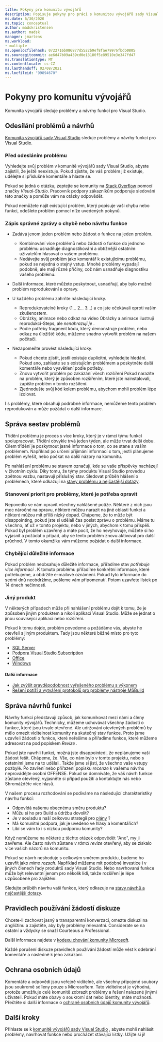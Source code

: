 ```yaml
---
title: Pokyny pro komunitu vývojářů
description: Popisuje pokyny pro práci s komunitou vývojářů sady Visual Studio.
ms.date: 6/30/2020
ms.topic: conceptual
author: madskristensen
ms.author: madsk
manager: jmartens
ms.workload:
- multiple
ms.openlocfilehash: 0722716b086877d5522b9ef8fae79976fbdb0805
ms.sourcegitcommit: ae6d47b09a439cd0e13180f5e89510e3e347fd47
ms.translationtype: MT
ms.contentlocale: cs-CZ
ms.lasthandoff: 02/08/2021
ms.locfileid: "99894670"
---
```

# <a name="developer-community-guidelines"></a>Pokyny pro komunitu vývojářů

Komunita vývojářů sleduje problémy a návrhy funkcí pro Visual Studio.

## <a name="submitting-problems-and-suggestions"></a>Odesílání problémů a návrhů

[Komunita vývojářů sady Visual Studio](https://aka.ms/feedback/suggest?space=8) sleduje problémy a návrhy funkcí pro Visual Studio.

### <a name="before-submitting-an-issue"></a>Před odesláním problému

Vyhledejte svůj problém v komunitě vývojářů sady Visual Studio, abyste zajistili, že ještě neexistuje. Pokud zjistíte, že váš problém již existuje, udělejte si příslušné komentáře a hlaste se.

Pokud se jedná o otázku, zeptejte se komunity na [Stack Overflow](https://stackoverflow.com/questions/tagged/visual-studio?tab=Newest) pomocí značky _Visual-Studio_. Pracovník podpory zákazníkům podporuje sledování této značky a pomůže vám na otázky odpovědět.

Pokud nemůžete najít existující problém, který popisuje vaši chybu nebo funkci, odešlete problém pomocí níže uvedených pokynů.

### <a name="writing-a-good-bug-report-or-feature-suggestion"></a>Zápis správné zprávy o chybě nebo návrhu funkce

- Zadává jenom jeden problém nebo žádost o funkce na jeden problém.

  - Kombinování více problémů nebo žádostí o funkce do jednoho problému usnadňuje diagnostikování a obtížnější ostatním uživatelům hlasovat o vašem problému.
  - Nedávejte svůj problém jako komentář k existujícímu problému, pokud se nejedná o stejný vstup. Mnohé problémy vypadají podobně, ale mají různé příčiny, což nám usnadňuje diagnostiku vašeho problému.

- Další informace, které můžete poskytnout, usnadňují, aby bylo možné problém reprodukování a opravy.
- U každého problému zahrňte následující kroky.

  - Reprodukovatelné kroky (1... 2... 3...) a co jste očekávali oproti vašim zkušenostem.
  - Obrázky, animace nebo odkaz na video Obrázky a animace ilustrují reprodukci-Steps, ale _nenahrazují je_ .
  - Podle potřeby fragment kódu, který demonstruje problém, nebo odkaz na úložiště kódu, můžeme snadno vytvořit problém na našem počítači.

- Nezapomeňte provést následující kroky:

  - Pokud chcete zjistit, jestli existuje duplicitní, vyhledejte hledání. Pokud ano, zahlaste se s existujícím problémem a poskytněte další komentáře nebo vysvětlení podle potřeby.
  - Znovu vytvořit problém po zakázání všech rozšíření Pokud narazíte na problém, který je způsoben rozšířením, které jste nainstalovali, zapište problém v tomto rozšíření.
  - Zjednodušte svůj kód kolem problému, abychom mohli problém lépe izolovat.

I s problémy, které obsahují podrobné informace, nemůžeme tento problém reprodukován a může požádat o další informace.

## <a name="managing-problem-reports"></a>Správa sestav problémů

Třídění problému je proces s více kroky, který je v rámci týmu funkcí spolupracovat. Třídění obvykle trvá jeden týden, ale může trvat delší dobu. Cílem třídění je poskytnout jasné informace o tom, co se stane s vaším problémem. Například po určení příjímání informací o tom, jestli plánujeme problém vyřešit, nebo počkat na další názory na komunitu.

Po nahlášení problému se stavem označují, kde se vaše příspěvky nacházejí v životním cyklu. Díky tomu, že týmy produktu Visual Studio provedou zpětnou vazbu, nastavují příslušný stav. Sledovat průběh hlášení o problémech, které odkazují na [stavy problému a nejčastější dotazy](./report-a-problem.md).

### <a name="prioritizing-which-issues-to-fix"></a>Stanovení priorit pro problémy, které je potřeba opravit

Nepovedlo se nám opravit všechny nahlášené potíže. Některé z nich jsou moc náročné na opravu, některé můžou narazit na jiné oblasti funkcí a některé můžou mít příliš nízký dopad. Chápeme, že to může být disappointing, pokud jste si udělali čas poslat zprávu o problému. Máme tu všechno, ať už v tomto projektu, nebo v jiných, abychom k tomu přispěli. Pokud byl problém uzavřený a máte pocit, že ho nevyhovuje, můžete si ho vyjasnit a požádat o případ, aby se tento problém znovu aktivoval pro další průchod. V tomto okamžiku vám můžeme požádat o další informace.

### <a name="missing-important-information"></a>Chybějící důležité informace

Pokud problém neobsahuje důležité informace, přiřadíme stav _potřebuje více informací_ . K tomuto problému přiřadíme konkrétní informace, které potřebujeme, a obdržíte e-mailové oznámení. Pokud tyto informace do sedmi dnů neobdržíme, pošleme vám připomenutí. Potom uzavřete lístek po 14 dnech nečinnosti.

### <a name="other-product"></a>Jiný produkt

V některých případech může při nahlášení problému dojít k tomu, že je způsoben jiným produktem a nikoli aplikací Visual Studio. Může se jednat o jinou související aplikaci nebo rozšíření. 

Pokud k tomu dojde, problém povedeme a požádáme vás, abyste ho otevřeli s jiným produktem. Tady jsou některé běžné místo pro tyto problémy:

* [SQL Server](https://feedback.azure.com/forums/908035-sql-server)
* [Podpora Visual Studio Subscription](https://feedback.azure.com/forums/908035-sql-server)
* [Office](https://support.office.com/article/how-do-i-give-feedback-on-microsoft-office-2b102d44-b43f-4dd2-9ff4-23cf144cfb11)
* [Windows](https://support.microsoft.com/help/4021566/windows-10-send-feedback-to-microsoft-with-feedback-hub-app)

#### <a name="additional-information"></a>Další informace

- [Jak zvýšit pravděpodobnost vyřešeného problému s výkonem](./how-to-increase-chances-of-performance-issue-being-fixed.md)
- [Řešení potíží a vytváření protokolů pro problémy nástroje MSBuild](./msbuild-logs.md)

## <a name="managing-feature-suggestions"></a>Správa návrhů funkcí

Návrhy funkcí představují způsob, jak komunikovat mezi námi a členy komunity vývojářů. Technicky, můžeme uchovávat všechny žádosti o funkce, které jsou trvale otevřené. Ale udržování otevřených problémů by mělo omezit viditelnost komunity na skutečný stav funkce. Proto jsme uzavřeli žádosti o funkce, které neřešíme a přiřadíme funkce, které můžeme adresovat na pod popiskem _Revize_ .

Pokud jste navrhli funkci, možná jste disappointedi, že neplánujeme vaši žádost řešit. Chápeme, že. Vše, co nám bylo v tomto projektu, nebo s ostatními jsme na to udělali. Takže jsme si jisti, že všechno vaše vstupy pozbylé. Po zavření nebo přiřazení popisku _recenze_ k vašemu návrhu neprovádějte osobní OFFENSE. Pokud se domníváte, že váš návrh funkce zůstane otevřený, vyjasněte si případ použití a kontaktujte nás nebo Shromážděte více hlasů.

V našem procesu rozhodování se podíváme na následující charakteristiky návrhu funkcí:

- Odpovídá našemu obecnému směru produktu?
- Můžu si ho pro Build a údržbu dovolit?
- Je v souladu s naší celkovou strategií pro [plány](/visualstudio/productinfo/vs-roadmap) ?
- Má komunitní podpora, jak je uvedeno ve hlasy a komentářích?
- Líbí se vám to i s nízkou podporou komunity?

Když nemůžeme na některé z těchto otázek odpovědět "Ano", my ji zavřeme. Ale často návrh zůstane _v rámci revize_ otevřený, aby se získalo více vašich názorů na komunitu.

Pokud se návrh neshoduje s celkovým směrem produktu, budeme ho uzavřít jako *mimo rozsah*. Například můžeme mít podobné investice i v jiných členech řady produktů sady Visual Studio. Nebo navrhovaná funkce může být relevantní jenom pro několik lidí, takže rozšíření je lépe uzpůsobené pro zajištění.

Sledujte průběh návrhu vaší funkce, který odkazuje na [stavy návrhů a nejčastější dotazy](./report-a-problem.md).

## <a name="discussion-etiquette"></a>Pravidlech používání žádostí diskuze

Chcete-li zachovat jasný a transparentní konverzaci, omezte diskuzi na angličtinu a zajistěte, aby byly problémy relevantní. Considerate se na ostatní a vždycky se snaží Courteous a Professional.

Další informace najdete v [kodexu chování komunity Microsoft](https://answers.microsoft.com/en-us/page/codeofconduct).

Každé porušení diskuze pravidlech používání žádostí může vést k odebrání komentáře a následně k jeho zakázání.

## <a name="data-privacy"></a>Ochrana osobních údajů

Komentáře a odpovědi jsou veřejně viditelné, ale všechny připojené soubory jsou soukromě sdíleny pouze s Microsoftem. Tato viditelnost je výhodná, protože umožňuje celé komunitě zobrazit problémy a řešení nalezené jinými uživateli. Pokud máte obavy o soukromí dat nebo identity, máte možnosti. Přečtěte si další informace o [ochraně osobních údajů komunity vývojářů](./developer-community-privacy.md).

## <a name="next-steps"></a>Další kroky

Přihlaste se k [komunitě vývojářů sady Visual Studio](https://aka.ms/feedback/suggest?space=8) , abyste mohli nahlásit problémy, navrhovat funkce nebo procházet stávající lístky. Užijte si ji!

